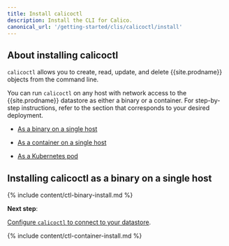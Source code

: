 ```yaml
---
title: Install calicoctl
description: Install the CLI for Calico.
canonical_url: '/getting-started/clis/calicoctl/install'
---
```


## About installing calicoctl

`calicoctl` allows you to create, read, update, and delete {{site.prodname}} objects
from the command line.

You can run `calicoctl` on any host with network access to the
{{site.prodname}} datastore as either a binary or a container.
For step-by-step instructions, refer to the section that
corresponds to your desired deployment.

- [As a binary on a single host](#installing-calicoctl-as-a-binary-on-a-single-host)

- [As a container on a single host](#installing-calicoctl-as-a-container-on-a-single-host)

- [As a Kubernetes pod](#installing-calicoctl-as-a-kubernetes-pod)


## Installing calicoctl as a binary on a single host

{% include content/ctl-binary-install.md %}

**Next step**:

[Configure `calicoctl` to connect to your datastore](configure).

{% include content/ctl-container-install.md %}
